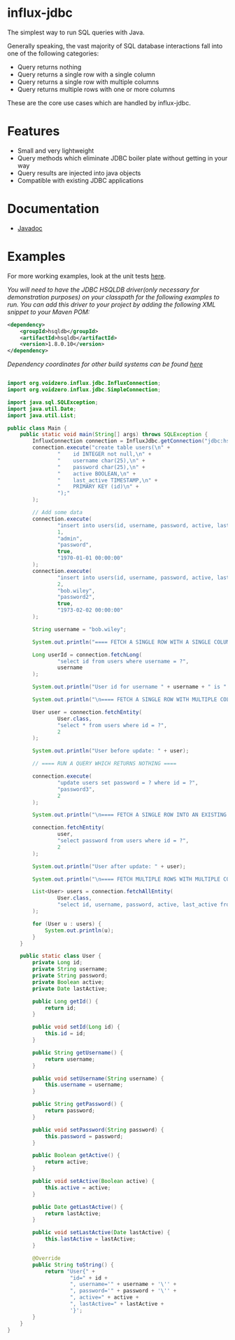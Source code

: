 # influx-jdbc

The simplest way to run SQL queries with Java.

Generally speaking, the vast majority of SQL database interactions fall into one of the following categories:
* Query returns nothing
* Query returns a single row with a single column
* Query returns a single row with multiple columns
* Query returns multiple rows with one or more columns

These are the core use cases which are handled by influx-jdbc.

# Features
* Small and very lightweight
* Query methods which eliminate JDBC boiler plate without getting in your way
* Query results are injected into java objects
* Compatible with existing JDBC applications

# Documentation
* [Javadoc](https://johndunlap.github.io/influx-jdbc/)

# Examples
For more working examples, look at the unit tests [here](https://github.com/johndunlap/influx-jdbc/tree/master/src/test/java/org.voidzero.influx.jdbc/test).

_You will need to have the JDBC HSQLDB driver(only necessary for demonstration purposes) on your classpath for the following examples to run. You can add this driver to your project by adding the following XML snippet to your Maven POM:_
```xml
<dependency>
    <groupId>hsqldb</groupId>
    <artifactId>hsqldb</artifactId>
    <version>1.8.0.10</version>
</dependency>
```
_Dependency coordinates for other build systems can be found [here](http://search.maven.org/#artifactdetails%7Chsqldb%7Chsqldb%7C1.8.0.10%7Cjar)_

```java

import org.voidzero.influx.jdbc.InfluxConnection;
import org.voidzero.influx.jdbc.SimpleConnection;

import java.sql.SQLException;
import java.util.Date;
import java.util.List;

public class Main {
    public static void main(String[] args) throws SQLException {
        InfluxConnection connection = InfluxJdbc.getConnection("jdbc:hsqldb:mem:test", "sa", "");
        connection.execute("create table users(\n" +
                "    id INTEGER not null,\n" +
                "    username char(25),\n" +
                "    password char(25),\n" +
                "    active BOOLEAN,\n" +
                "    last_active TIMESTAMP,\n" +
                "    PRIMARY KEY (id)\n" +
                ");"
        );

        // Add some data
        connection.execute(
                "insert into users(id, username, password, active, last_active) values(?,?,?,?,?)",
                1,
                "admin",
                "password",
                true,
                "1970-01-01 00:00:00"
        );
        connection.execute(
                "insert into users(id, username, password, active, last_active) values(?,?,?,?,?)",
                2,
                "bob.wiley",
                "password2",
                true,
                "1973-02-02 00:00:00"
        );

        String username = "bob.wiley";

        System.out.println("==== FETCH A SINGLE ROW WITH A SINGLE COLUMN ====");

        Long userId = connection.fetchLong(
                "select id from users where username = ?",
                username
        );

        System.out.println("User id for username " + username + " is " + userId);

        System.out.println("\n==== FETCH A SINGLE ROW WITH MULTIPLE COLUMNS ====");

        User user = connection.fetchEntity(
                User.class,
                "select * from users where id = ?",
                2
        );

        System.out.println("User before update: " + user);

        // ==== RUN A QUERY WHICH RETURNS NOTHING ====

        connection.execute(
                "update users set password = ? where id = ?",
                "password3",
                2
        );

        System.out.println("\n==== FETCH A SINGLE ROW INTO AN EXISTING ENTITY ====");

        connection.fetchEntity(
                user,
                "select password from users where id = ?",
                2
        );

        System.out.println("User after update: " + user);

        System.out.println("\n==== FETCH MULTIPLE ROWS WITH MULTIPLE COLUMNS ====");

        List<User> users = connection.fetchAllEntity(
                User.class,
                "select id, username, password, active, last_active from users"
        );

        for (User u : users) {
            System.out.println(u);
        }
    }

    public static class User {
        private Long id;
        private String username;
        private String password;
        private Boolean active;
        private Date lastActive;

        public Long getId() {
            return id;
        }

        public void setId(Long id) {
            this.id = id;
        }

        public String getUsername() {
            return username;
        }

        public void setUsername(String username) {
            this.username = username;
        }

        public String getPassword() {
            return password;
        }

        public void setPassword(String password) {
            this.password = password;
        }

        public Boolean getActive() {
            return active;
        }

        public void setActive(Boolean active) {
            this.active = active;
        }

        public Date getLastActive() {
            return lastActive;
        }

        public void setLastActive(Date lastActive) {
            this.lastActive = lastActive;
        }

        @Override
        public String toString() {
            return "User{" +
                    "id=" + id +
                    ", username='" + username + '\'' +
                    ", password='" + password + '\'' +
                    ", active=" + active +
                    ", lastActive=" + lastActive +
                    '}';
        }
    }
}
```
